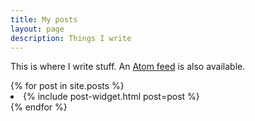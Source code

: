 ```yaml
---
title: My posts
layout: page
description: Things I write
---
```


This is where I write stuff. An [Atom feed](/feed.xml) is also available.

<div id="post-widgets-container">
{% for post in site.posts %}
    <li>
        {% include post-widget.html post=post %}
    </li>
{% endfor %}
</div>
